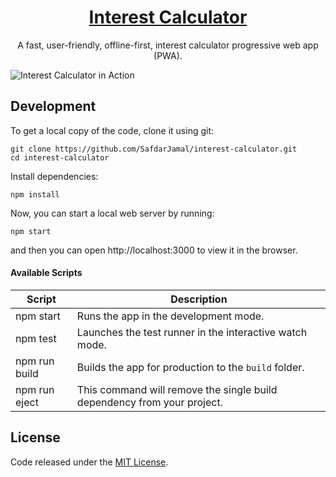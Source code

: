 <h1 align="center">
  <a href="https://Moinuddin.github.io/interest-calculator/">
    Interest Calculator
  </a>
</h1>

<p align="center">
  A fast, user-friendly, offline-first, interest calculator progressive web app (PWA).
</p>

![Interest Calculator in Action](https://user-images.githubusercontent.com/48409548/95246294-b3525500-082d-11eb-8507-650d617a226f.png)

## Development

To get a local copy of the code, clone it using git:

```
git clone https://github.com/SafdarJamal/interest-calculator.git
cd interest-calculator
```

Install dependencies:

```
npm install
```

Now, you can start a local web server by running:

```
npm start
```

and then you can open http://localhost:3000 to view it in the browser.

#### Available Scripts

| Script        | Description                                                             |
| ------------- | ----------------------------------------------------------------------- |
| npm start     | Runs the app in the development mode.                                   |
| npm test      | Launches the test runner in the interactive watch mode.                 |
| npm run build | Builds the app for production to the `build` folder.                    |
| npm run eject | This command will remove the single build dependency from your project. |

## License

Code released under the [MIT License](https://github.com/SafdarJamal/interest-calculator/blob/master/LICENSE).
